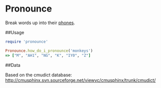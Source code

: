 # Pronounce

Break words up into their <a href="http://en.wikipedia.org/wiki/Phone_(phonetics)">phones</a>.

##Usage

```ruby
require 'pronounce'

Pronounce.how_do_i_pronounce('monkeys')
=> ["M", "AH1", "NG", "K", "IY0", "Z"]
```

##Data

Based on the cmudict database: http://cmusphinx.svn.sourceforge.net/viewvc/cmusphinx/trunk/cmudict/
